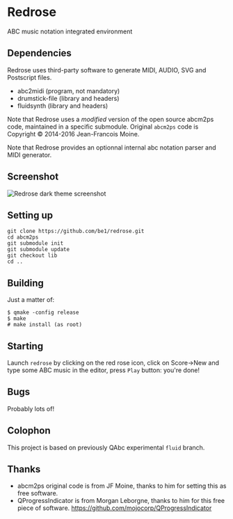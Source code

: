 # Redrose
ABC music notation integrated environment

## Dependencies
Redrose uses third-party software to generate MIDI, AUDIO, SVG and Postscript files.
- abc2midi (program, not mandatory)
- drumstick-file (library and headers)
- fluidsynth (library and headers)

Note that Redrose uses a *modified* version of the open source abcm2ps code, maintained in a specific submodule.
Original `abcm2ps` code is Copyright © 2014-2016 Jean-Francois Moine.

Note that Redrose provides an optionnal internal abc notation parser and MIDI generator.

## Screenshot
![Redrose dark theme screenshot](http://brouits.free.fr/redrose/redrose.png)

## Setting up
```
git clone https://github.com/be1/redrose.git
cd abcm2ps
git submodule init
git submodule update
git checkout lib
cd ..
```
## Building
Just a matter of:
```
$ qmake -config release
$ make
# make install (as root)
```

## Starting
Launch `redrose` by clicking on the red rose icon, click on Score->New and type some ABC music in the editor, press `Play` button: you're done!

## Bugs
Probably lots of!

## Colophon
This project is based on previously QAbc experimental `fluid` branch.

## Thanks
- abcm2ps original code is from JF Moine, thanks to him for setting this as free software.
- QProgressIndicator is from Morgan Leborgne, thanks to him for this free piece of software. https://github.com/mojocorp/QProgressIndicator

